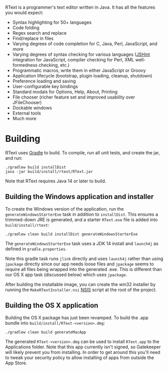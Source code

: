 RText is a programmer's text editor written in Java.  It has all the features
you would expect:

* Syntax highlighting for 50+ languages
* Code folding
* Regex search and replace
* Find/replace in files
* Varying degrees of code completion for C, Java, Perl, JavaScript, and more
* Varying degrees of syntax checking for various languages ([JSHint](http://jshint.com/)
  integration for JavaScript, compiler checking for Perl, XML well-formedness checking, etc.)
* Programmatic macros, write them in either JavaScript or Groovy
* Application lifecycle (bootstrap, plugin loading, cleanup, shutdown)
* Preference loading and saving
* User-configurable key bindings
* Standard modals for Options, Help, About, Printing
* File chooser (richer feature set and improved usability over JFileChooser)
* Dockable windows
* External tools
* Much more

# Building

RText uses [Gradle](http://gradle.org/) to build.  To compile, run
all unit tests, and create the jar, and run:

    ./gradlew build installDist
    java -jar build/install/rtext/RText.jar

Note that RText requires Java 14 or later to build.

## Building the Windows application and installer

To create the Windows version of the application, run the `generateWindowsStarterExe`
task in addition to `installDist`.  This ensures a trimmed-down JRE is generated,
and a starter `RText.exe` file is added into `build/install/rtext`:

    ./gradlew clean build installDist generateWindowsStarterExe

The `generateWindowsStarterExe` task uses a JDK 14 install and `launch4j` as defined in
`gradle.properties`.

Note this gradle task runs `jlink` directly and uses `launch4j` rather than using
`jpackage` directly since our app needs loose files and `jpackage` seems to require
all files being wrapped into the generated .exe.  This is different than our OS X
app task (discussed below) which uses `jpackage`.

After building the installable image, you can create the win32 installer by
running the `MakeRTextInstaller.nsi` [NSIS](http://nsis.sourceforge.net/Main_Page)
script at the root of the project.

## Building the OS X application

Building the OS X package has just been revamped.  To build the .app bundle into
`build/install/RText-<version>.dmg`:

    ./gradlew clean build generateMacApp

The generated `RText-<version>.dmg` can be used to install `RText.app` to the Applications
folder.  Note that this app currently isn't signed, so Gatekeeper will likely prevent
you from installing.  In order to get around this you'll need to tweak your security
policy to allow installing of apps from outside the App Store.
